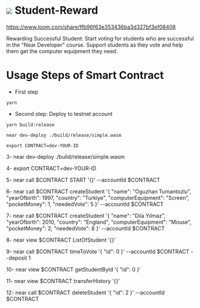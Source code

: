 # ![](https://user-images.githubusercontent.com/63979453/165187423-a071dc28-8577-4eaa-907a-6e61d7284cdb.png)                                             Student-Reward

https://www.loom.com/share/ffb96f63e353436ba3d327bf3ef08408

Rewarding Successful Student: Start voting for students who are successful in the "Near Developer" course. Support students as they vote and help them get the computer equipment they need.

# Usage Steps of Smart Contract

- First step
```
yarn
```
- Second step: Deploy to testnet account
```
yarn build:release

near dev-deploy ./build/release/simple.wasm

export CONTRACT=dev-YOUR-ID
```

3- near dev-deploy ./build/release/simple.wasm

4- export CONTRACT=dev-YOUR-ID

5- near call $CONTRACT START '{}' --accountId $CONTRACT

6- near call $CONTRACT createStudent '{ "name": "Oguzhan Tumantozlu", "yearOfbirth": 1997, "country": "Turkiye", "computerEquipment": "Screen", "pocketMoney": 1, "neededVote": 5 }' --accountId $CONTRACT

7- near call $CONTRACT createStudent '{ "name": "Dila Yılmaz", "yearOfbirth": 2010, "country": "England", "computerEquipment": "Mouse", "pocketMoney": 2, "neededVote": 8 }' --accountId $CONTRACT

8- near view $CONTRACT ListOfStudent '{}'

9- near call $CONTRACT timeToVote '{ "id": 0 }' --accountId $CONTRACT --deposit 1

10- near view $CONTRACT getStudentById '{ "id": 0 }'

11- near view $CONTRACT transferHistory '{}'

12- near call $CONTRACT deleteStudent '{ "id": 2 }' --accountId $CONTRACT
